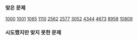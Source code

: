 ### 맞은 문제
[1000](./1000번~1099번/1000번%20-%20A+B) 
[1001](./1000번~1099번/1001번%20-%20A-B) 
[1065](./1000번~1099번/1065번%20-%20한수) 
[1110](./1100번~1199번/1110번%20-%20더하기%20사이클) 
[2562](./2500번~2599번/2562번%20-%20최댓값) 
[2577](./2500번~2599번/2577번%20-%20숫자의%20개수) 
[3052](./3000번~3099번/3052번%20-%20나머지) 
[4344](./4300번~4399번/4344번%20-%20평균은%20넘겠지) 
[4673](./4600번~4699번/4673번%20-%20셀프%20넘버) 
[8958](./8900번~8999번/8958번%20-%20OX퀴즈) 
[10809](./10800번~10899번/10809번%20-%20알파벳%20찾기) 
<!--Solved-->
### 시도했지만 맞지 못한 문제
<!--Tried-->

